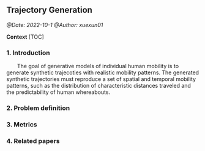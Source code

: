 ## Trajectory Generation

*@Date: 2022-10-1*
*@Author: xuexun01*

**Context**
[TOC]

### 1. Introduction

&emsp;&emsp;The goal of generative models of individual human mobility is to generate synthetic trajecoties with realistic mobility patterns. The generated synthetic trajectories must reproduce a set of spatial and temporal mobility patterns, such as the distribution of characteristic distances traveled and the predictability of human whereabouts.

### 2. Problem definition

### 3. Metrics

### 4. Related papers